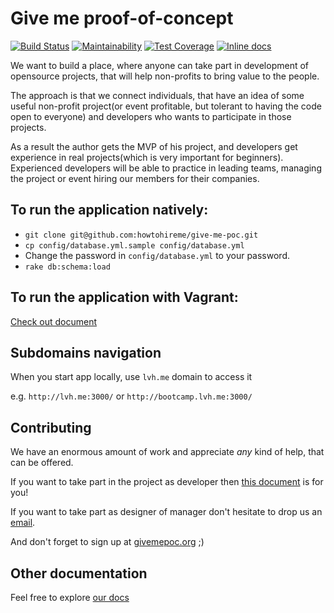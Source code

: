 # Give me proof-of-concept

[![Build Status](https://travis-ci.org/howtohireme/give-me-poc.svg?branch=master)](https://travis-ci.org/howtohireme/give-me-poc)
[![Maintainability](https://api.codeclimate.com/v1/badges/90170690cc5aab0e5168/maintainability)](https://codeclimate.com/github/howtohireme/give-me-poc/maintainability)
[![Test Coverage](https://api.codeclimate.com/v1/badges/90170690cc5aab0e5168/test_coverage)](https://codeclimate.com/github/howtohireme/give-me-poc/test_coverage)
[![Inline docs](http://inch-ci.org/github/howtohireme/give-me-poc.svg?branch=master)](http://inch-ci.org/github/howtohireme/give-me-poc)

We want to build a place, where anyone can take part in development of opensource projects, that will help non-profits to bring value to the people.

The approach is that we connect individuals, that have an idea of some useful non-profit project(or event profitable, but tolerant to having the code open to everyone) and developers who wants to participate in those projects.

As a result the author gets the MVP of his project, and developers get experience in real projects(which is very important for beginners).
Experienced developers will be able to practice in leading teams, managing the project or event hiring our members for their companies.

## To run the application natively:

* `git clone git@github.com:howtohireme/give-me-poc.git`
* `cp config/database.yml.sample config/database.yml`
* Change the password in `config/database.yml` to your password.
* `rake db:schema:load`

## To run the application with Vagrant:

[Check out document](https://github.com/howtohireme/give-me-poc/blob/master/vagrant/README.md)

## Subdomains navigation

When you start app locally, use `lvh.me` domain to access it

e.g. `http://lvh.me:3000/` or `http://bootcamp.lvh.me:3000/`

## Contributing

We have an enormous amount of work and appreciate *any* kind of help, that can be offered.

If you want to take part in the project as developer then [this document](https://github.com/howtohireme/give-me-poc/blob/master/CONTRIBUTING.md) is for you!

If you want to take part as designer of manager don't hesitate to drop us an [email](mailto:opensource@howtohireme.ru).

And don't forget to sign up at [givemepoc.org](http://givemepoc.org) ;)

## Other documentation

Feel free to explore [our docs](https://github.com/howtohireme/give-me-poc/blob/master/docs)
